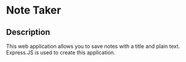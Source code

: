 # Note Taker

## Description 
This web application allows you to save notes with a title and plain text. Express.JS is used to create this application. 


